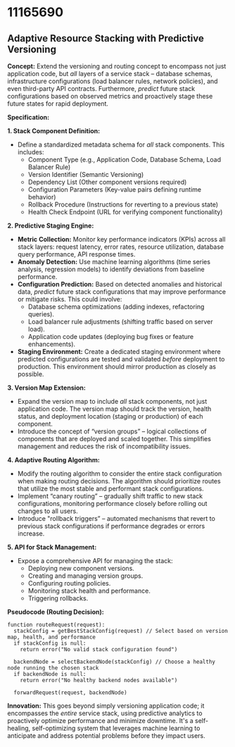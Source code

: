 # 11165690

## Adaptive Resource Stacking with Predictive Versioning

**Concept:** Extend the versioning and routing concept to encompass not just application code, but *all* layers of a service stack – database schemas, infrastructure configurations (load balancer rules, network policies), and even third-party API contracts.  Furthermore, *predict* future stack configurations based on observed metrics and proactively stage these future states for rapid deployment.

**Specification:**

**1. Stack Component Definition:**

*   Define a standardized metadata schema for *all* stack components. This includes:
    *   Component Type (e.g., Application Code, Database Schema, Load Balancer Rule)
    *   Version Identifier (Semantic Versioning)
    *   Dependency List (Other component versions required)
    *   Configuration Parameters (Key-value pairs defining runtime behavior)
    *   Rollback Procedure (Instructions for reverting to a previous state)
    *   Health Check Endpoint (URL for verifying component functionality)

**2. Predictive Staging Engine:**

*   **Metric Collection:** Monitor key performance indicators (KPIs) across all stack layers: request latency, error rates, resource utilization, database query performance, API response times.
*   **Anomaly Detection:** Use machine learning algorithms (time series analysis, regression models) to identify deviations from baseline performance.
*   **Configuration Prediction:** Based on detected anomalies and historical data, *predict* future stack configurations that may improve performance or mitigate risks.  This could involve:
    *   Database schema optimizations (adding indexes, refactoring queries).
    *   Load balancer rule adjustments (shifting traffic based on server load).
    *   Application code updates (deploying bug fixes or feature enhancements).
*   **Staging Environment:**  Create a dedicated staging environment where predicted configurations are tested and validated *before* deployment to production.  This environment should mirror production as closely as possible.

**3. Version Map Extension:**

*   Expand the version map to include *all* stack components, not just application code. The version map should track the version, health status, and deployment location (staging or production) of each component.
*   Introduce the concept of “version groups” – logical collections of components that are deployed and scaled together.  This simplifies management and reduces the risk of incompatibility issues.

**4.  Adaptive Routing Algorithm:**

*   Modify the routing algorithm to consider the entire stack configuration when making routing decisions. The algorithm should prioritize routes that utilize the most stable and performant stack configurations.
*   Implement “canary routing” – gradually shift traffic to new stack configurations, monitoring performance closely before rolling out changes to all users.
*   Introduce "rollback triggers” – automated mechanisms that revert to previous stack configurations if performance degrades or errors increase.

**5.  API for Stack Management:**

*   Expose a comprehensive API for managing the stack:
    *   Deploying new component versions.
    *   Creating and managing version groups.
    *   Configuring routing policies.
    *   Monitoring stack health and performance.
    *   Triggering rollbacks.



**Pseudocode (Routing Decision):**

```
function routeRequest(request):
  stackConfig = getBestStackConfig(request) // Select based on version map, health, and performance
  if stackConfig is null:
    return error("No valid stack configuration found")

  backendNode = selectBackendNode(stackConfig) // Choose a healthy node running the chosen stack
  if backendNode is null:
    return error("No healthy backend nodes available")

  forwardRequest(request, backendNode)
```

**Innovation:** This goes beyond simply versioning application code; it encompasses the *entire* service stack, using predictive analytics to proactively optimize performance and minimize downtime. It's a self-healing, self-optimizing system that leverages machine learning to anticipate and address potential problems before they impact users.